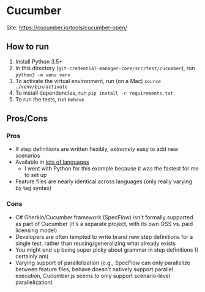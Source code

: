 # Cucumber
Site: https://cucumber.io/tools/cucumber-open/

## How to run
1. Install Python 3.5+
2. In this directory (`git-credential-manager-core/src/test/cucumber`), run `python3 -m venv venv`
3. To activate the virtual environment, run (on a Mac) `source ./venv/bin/activate`
4. To install dependencies, run `pip install -r requirements.txt`
5. To run the tests, run `behave`

## Pros/Cons
### Pros
- If step definitions are written flexibly, _extremely_ easy to add new scenarios
- Available in [lots of languages](https://cucumber.io/docs/installation/)
  - I went with Python for this example because it was the fastest for me to set up
- Feature files are nearly identical across languages (only really varying by tag syntax)

### Cons
- C# Gherkin/Cucumber framework (SpecFlow) isn't formally supported as part of Cucumber (it's a separate project, with its own OSS vs. paid licensing model)
- Developers are often tempted to write brand new step definitions for a single test, rather than reusing/generalizing what already exists
- You might end up being super picky about grammar in step definitions (I certainly am)
- Varying support of parallelization (e.g., SpecFlow can only parallelize between feature files, behave doesn't natively support parallel execution, Cucumber.js seems to only support scenario-level parallelization)